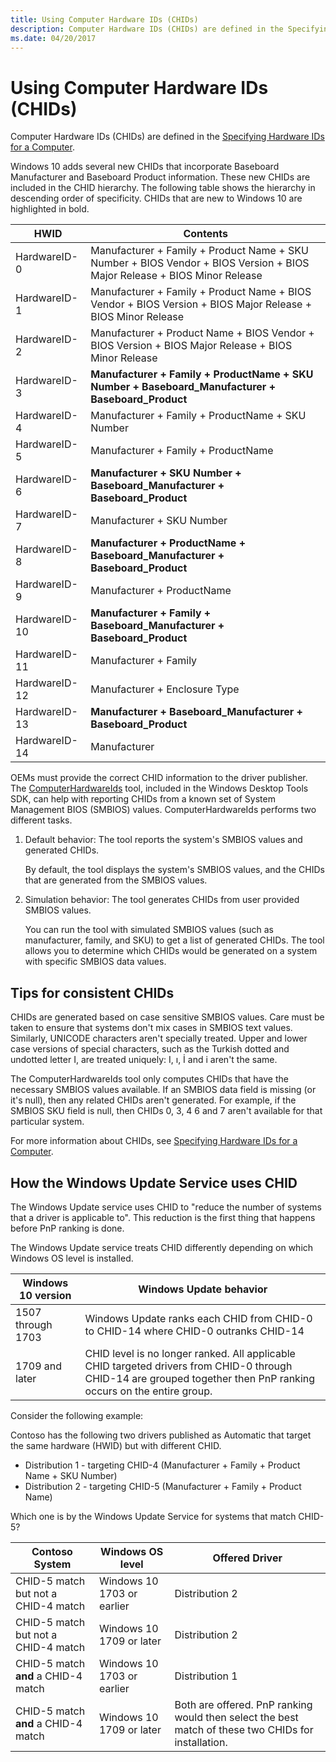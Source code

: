 ```yaml
---
title: Using Computer Hardware IDs (CHIDs)
description: Computer Hardware IDs (CHIDs) are defined in the Specifying Hardware IDs for a Computer.
ms.date: 04/20/2017
---
```


# Using Computer Hardware IDs (CHIDs)

Computer Hardware IDs (CHIDs) are defined in the [Specifying Hardware IDs for a Computer](../install/specifying-hardware-ids-for-a-computer.md).

Windows 10 adds several new CHIDs that incorporate Baseboard Manufacturer and Baseboard Product information. These new CHIDs are included in the CHID hierarchy. The following table shows the hierarchy in descending order of specificity. CHIDs that are new to Windows 10 are highlighted in bold.

| HWID | Contents |
|--|--|
| HardwareID-0 | Manufacturer + Family + Product Name + SKU Number + BIOS Vendor + BIOS Version + BIOS Major Release + BIOS Minor Release |
| HardwareID-1 | Manufacturer + Family + Product Name + BIOS Vendor + BIOS Version + BIOS Major Release + BIOS Minor Release |
| HardwareID-2 | Manufacturer + Product Name + BIOS Vendor + BIOS Version + BIOS Major Release + BIOS Minor Release |
| HardwareID-3 | **Manufacturer + Family + ProductName + SKU Number + Baseboard_Manufacturer + Baseboard_Product** |
| HardwareID-4 | Manufacturer + Family + ProductName + SKU Number |
| HardwareID-5 | Manufacturer + Family + ProductName |
| HardwareID-6 | **Manufacturer + SKU Number + Baseboard_Manufacturer + Baseboard_Product** |
| HardwareID-7 | Manufacturer + SKU Number |
| HardwareID-8 | **Manufacturer + ProductName + Baseboard_Manufacturer + Baseboard_Product** |
| HardwareID-9 | Manufacturer + ProductName |
| HardwareID-10 | **Manufacturer + Family + Baseboard_Manufacturer + Baseboard_Product** |
| HardwareID-11 | Manufacturer + Family |
| HardwareID-12 | Manufacturer + Enclosure Type |
| HardwareID-13 | **Manufacturer + Baseboard_Manufacturer + Baseboard_Product** |
| HardwareID-14 | Manufacturer |

OEMs must provide the correct CHID information to the driver publisher. The [ComputerHardwareIds](../devtest/computerhardwareids.md) tool, included in the Windows Desktop Tools SDK, can help with reporting CHIDs from a known set of System Management BIOS (SMBIOS) values. ComputerHardwareIds performs two different tasks.

1. Default behavior: The tool reports the system's SMBIOS values and generated CHIDs.

   By default, the tool displays the system's SMBIOS values, and the CHIDs that are generated from the SMBIOS values.

1. Simulation behavior: The tool generates CHIDs from user provided SMBIOS values.

   You can run the tool with simulated SMBIOS values (such as manufacturer, family, and SKU) to get a list of generated CHIDs. The tool allows you to determine which CHIDs would be generated on a system with specific SMBIOS data values.

## Tips for consistent CHIDs

CHIDs are generated based on case sensitive SMBIOS values. Care must be taken to ensure that systems don't mix cases in SMBIOS text values. Similarly, UNICODE characters aren't specially treated. Upper and lower case versions of special characters, such as the Turkish dotted and undotted letter I, are treated uniquely: I, ı, İ and i aren't the same.

The ComputerHardwareIds tool only computes CHIDs that have the necessary SMBIOS values available. If an SMBIOS data field is missing (or it's null), then any related CHIDs aren't generated. For example, if the SMBIOS SKU field is null, then CHIDs 0, 3, 4 6 and 7 aren't available for that particular system.

For more information about CHIDs, see [Specifying Hardware IDs for a Computer](../install/specifying-hardware-ids-for-a-computer.md).

## How the Windows Update Service uses CHID

The Windows Update service uses CHID to "reduce the number of systems that a driver is applicable to". This reduction is the first thing that happens before PnP ranking is done.

The Windows Update service treats CHID differently depending on which Windows OS level is installed.

| Windows 10 version | Windows Update behavior |
|--|--|
| 1507 through 1703 | Windows Update ranks each CHID from CHID-0 to CHID-14 where CHID-0 outranks CHID-14 |
| 1709 and later | CHID level is no longer ranked. All applicable CHID targeted drivers from CHID-0 through CHID-14 are grouped together then PnP ranking occurs on the entire group. |

Consider the following example:

Contoso has the following two drivers published as Automatic that target the same hardware (HWID) but with different CHID.

- Distribution 1 - targeting CHID-4 (Manufacturer + Family + Product Name + SKU Number)
- Distribution 2 - targeting CHID-5 (Manufacturer + Family + Product Name)

Which one is by the Windows Update Service for systems that match CHID-5?

| Contoso System | Windows OS level | Offered Driver |
|--|--|--|
| CHID-5 match but not a CHID-4 match | Windows 10 1703 or earlier | Distribution 2 |
| CHID-5 match but not a CHID-4 match | Windows 10 1709 or later | Distribution 2 |
| CHID-5 match **and** a CHID-4 match | Windows 10 1703 or earlier | Distribution 1 |
| CHID-5 match **and** a CHID-4 match | Windows 10 1709 or later | Both are offered. PnP ranking would then select the best match of these two CHIDs for installation. |
